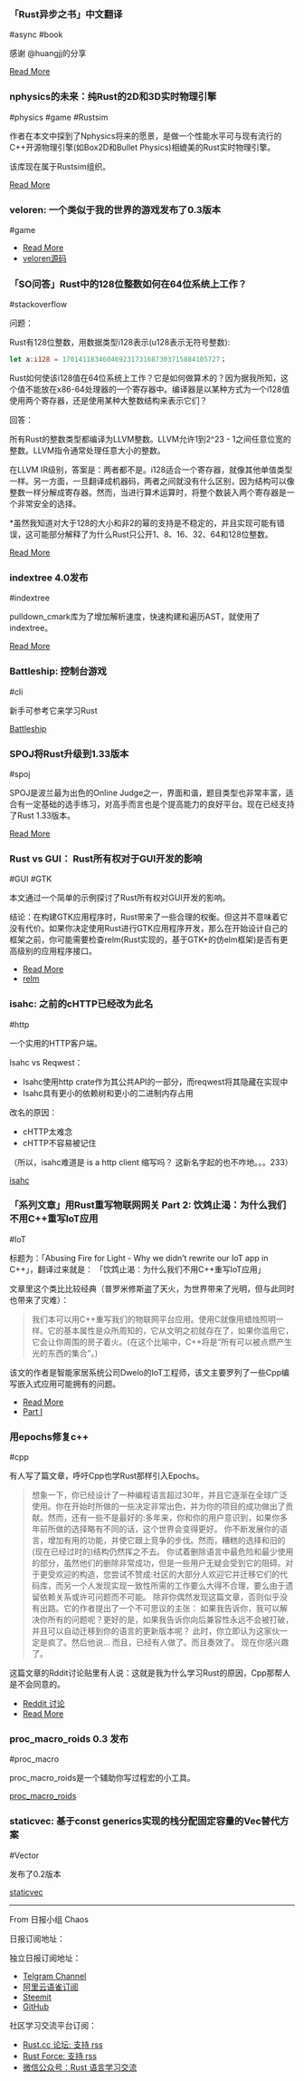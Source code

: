 ### 「Rust异步之书」中文翻译

#async #book

感谢 @huangjj的分享

[Read More](https://huangjj27.github.io/async-book/index.html)

### nphysics的未来：纯Rust的2D和3D实时物理引擎

#physics #game #Rustsim 

作者在本文中探到了Nphysics将来的愿景，是做一个性能水平可与现有流行的C++开源物理引擎(如Box2D和Bullet Physics)相媲美的Rust实时物理引擎。

该库现在属于Rustsim组织。

[Read More](https://www.patreon.com/posts/28917514)

### veloren: 一个类似于我的世界的游戏发布了0.3版本

#game

- [Read More](https://veloren.net/welcome/)
- [veloren源码](https://gitlab.com/veloren/veloren)

### 「SO问答」Rust中的128位整数如何在64位系统上工作？

#stackoverflow

问题：

Rust有128位整数，用数据类型i128表示(u128表示无符号整数):

```rust
let a:i128 = 170141183460469231731687303715884105727；
```

Rust如何使该i128值在64位系统上工作？它是如何做算术的？因为据我所知，这个值不能放在x86-64处理器的一个寄存器中。编译器是以某种方式为一个i128值使用两个寄存器，还是使用某种大整数结构来表示它们？

回答：

所有Rust的整数类型都编译为LLVM整数。LLVM允许1到2^23 - 1之间任意位宽的整数。LLVM指令通常处理任意大小的整数。

在LLVM IR级别，答案是：两者都不是。i128适合一个寄存器，就像其他单值类型一样。另一方面，一旦翻译成机器码，两者之间就没有什么区别，因为结构可以像整数一样分解成寄存器。然而，当进行算术运算时，将整个数装入两个寄存器是一个非常安全的选择。

*虽然我知道对大于128的大小和非2的幂的支持是不稳定的，并且实现可能有错误，这可能部分解释了为什么Rust只公开1、8、16、32、64和128位整数。

[Read More](https://stackoverflow.com/questions/57340308/how-does-rusts-128-bit-integer-i128-work-on-a-64-bit-system)

### indextree 4.0发布

#indextree

pulldown_cmark库为了增加解析速度，快速构建和遍历AST，就使用了indextree。

[Read More](https://github.com/saschagrunert/indextree/releases/tag/4.0.0)

### Battleship: 控制台游戏

#cli

新手可参考它来学习Rust

[Battleship](https://github.com/SerhiiBilyk/Battleship)

### SPOJ将Rust升级到1.33版本

#spoj

 SPOJ是波兰最为出色的Online Judge之一，界面和谐，题目类型也非常丰富，适合有一定基础的选手练习，对高手而言也是个提高能力的良好平台。现在已经支持了Rust 1.33版本。

[Read More](https://www.spoj.com/)

### Rust vs GUI： Rust所有权对于GUI开发的影响

#GUI #GTK

本文通过一个简单的示例探讨了Rust所有权对GUI开发的影响。

结论：在构建GTK应用程序时，Rust带来了一些合理的权衡。但这并不意味着它没有代价。如果你决定使用Rust进行GTK应用程序开发，那么在开始设计自己的框架之前，你可能需要检查relm(Rust实现的，基于GTK+的仿elm框架)是否有更高级别的应用程序接口。

- [Read More](https://turbomack.github.io/posts/2019-07-28-rust-vs-gui.html)
- [relm](https://github.com/antoyo/relm)

### isahc: 之前的cHTTP已经改为此名

#http

一个实用的HTTP客户端。

Isahc vs Reqwest：

- Isahc使用http crate作为其公共API的一部分，而reqwest将其隐藏在实现中
- Isahc具有更小的依赖树和更小的二进制内存占用

改名的原因：

- cHTTP太难念
- cHTTP不容易被记住

（所以，isahc难道是 is a http client 缩写吗？ 这新名字起的也不咋地。。。233）

[isahc](https://github.com/sagebind/isahc)

### 「系列文章」用Rust重写物联网网关 Part 2: 饮鸩止渴：为什么我们不用C++重写IoT应用

#IoT

标题为：「Abusing Fire for Light - Why we didn’t rewrite our IoT app in C++」，翻译过来就是： 「饮鸩止渴：为什么我们不用C++重写IoT应用」

文章里这个类比比较经典（普罗米修斯盗了天火，为世界带来了光明，但与此同时也带来了灾难）：

> 我们本可以用C++重写我们的物联网平台应用。使用C就像用蜡烛照明一样。它的基本属性是众所周知的，它从文明之初就存在了，如果你滥用它，它会让你周围的房子着火。(在这个比喻中，C++将是“所有可以被点燃产生光的东西的集合”。)  

该文的作者是智能家居系统公司Dwelo的IoT工程师，该文主要罗列了一些Cpp编写嵌入式应用可能拥有的问题。

- [Read More](https://medium.com/dwelo-r-d/abusing-fire-for-light-a6e6774289fd)
- [Part I](https://medium.com/dwelo-r-d/we-rewrote-our-iot-platform-in-rust-and-got-away-with-it-2c8867c61b67)

### 用epochs修复c++

#cpp

有人写了篇文章，呼吁Cpp也学Rust那样引入Epochs。

> 想象一下，你已经设计了一种编程语言超过30年，并且它逐渐在全球广泛使用。你在开始时所做的一些决定非常出色，并为你的项目的成功做出了贡献。然而，还有一些不是最好的:多年来，你和你的用户意识到，如果你多年前所做的选择略有不同的话，这个世界会变得更好。
> 你不断发展你的语言，增加有用的功能，并使它跟上竞争的步伐。然而，糟糕的选择和旧的(现在已经过时的)结构仍然挥之不去。
> 你试着删除语言中最危险和最少使用的部分，虽然他们的删除非常成功，但是一些用户无疑会受到它的阻碍。对于更受欢迎的构造，您尝试不赞成:社区的大部分人欢迎它并迁移它们的代码库，而另一个人发现实现一致性所需的工作要么大得不合理，要么由于遗留依赖关系或许可问题而不可能。
> 除非你偶然发现这篇文章，否则似乎没有出路。它的作者提出了一个不可思议的主张：
> 如果我告诉你，我可以解决你所有的问题呢？更好的是，如果我告诉你向后兼容性永远不会被打破，并且可以自动迁移到你的语言的更新版本呢？
> 此时，你立即认为这家伙一定是疯了。然后他说...
> 而且，已经有人做了。而且奏效了。
> 现在你感兴趣了。

这篇文章的Rddit讨论贴里有人说：这就是我为什么学习Rust的原因，Cpp那帮人是不会同意的。

- [Reddit 讨论](https://www.reddit.com/r/rust/comments/clne50/fixing_c_with_epochs/)
- [Read More](https://vittorioromeo.info/index/blog/fixing_cpp_with_epochs.html)

### proc_macro_roids 0.3 发布

#proc_macro

proc_macro_roids是一个辅助你写过程宏的小工具。

[proc_macro_roids](https://github.com/azriel91/proc_macro_roids)

### staticvec: 基于const generics实现的栈分配固定容量的Vec替代方案

#Vector

发布了0.2版本

[staticvec](https://github.com/slightlyoutofphase/staticvec)

---

From 日报小组 Chaos

日报订阅地址：

独立日报订阅地址：

- [Telgram Channel](https://t.me/rust_daily_news)
- [阿里云语雀订阅](https://www.yuque.com/chaosbot/rustnews)
- [Steemit](https://steemit.com/@blackanger)
- [GitHub](https://github.com/RustStudy/rust_daily_news)

社区学习交流平台订阅：

- [Rust.cc 论坛: 支持 rss](https://rust.cc)
- [Rust Force: 支持 rss](https://rustforce.net/)
- [微信公众号：Rust 语言学习交流](https://rust.cc/article?id=ed7c9379-d681-47cb-9532-0db97d883f62)
